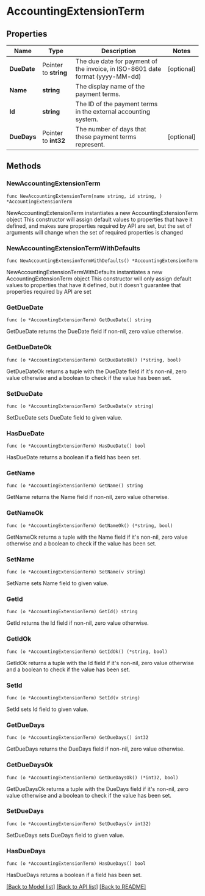 # AccountingExtensionTerm

## Properties

Name | Type | Description | Notes
------------ | ------------- | ------------- | -------------
**DueDate** | Pointer to **string** | The due date for payment of the invoice, in ISO-8601 date format (yyyy-MM-dd) | [optional] 
**Name** | **string** | The display name of the payment terms. | 
**Id** | **string** | The ID of the payment terms in the external accounting system. | 
**DueDays** | Pointer to **int32** | The number of days that these payment terms represent. | [optional] 

## Methods

### NewAccountingExtensionTerm

`func NewAccountingExtensionTerm(name string, id string, ) *AccountingExtensionTerm`

NewAccountingExtensionTerm instantiates a new AccountingExtensionTerm object
This constructor will assign default values to properties that have it defined,
and makes sure properties required by API are set, but the set of arguments
will change when the set of required properties is changed

### NewAccountingExtensionTermWithDefaults

`func NewAccountingExtensionTermWithDefaults() *AccountingExtensionTerm`

NewAccountingExtensionTermWithDefaults instantiates a new AccountingExtensionTerm object
This constructor will only assign default values to properties that have it defined,
but it doesn't guarantee that properties required by API are set

### GetDueDate

`func (o *AccountingExtensionTerm) GetDueDate() string`

GetDueDate returns the DueDate field if non-nil, zero value otherwise.

### GetDueDateOk

`func (o *AccountingExtensionTerm) GetDueDateOk() (*string, bool)`

GetDueDateOk returns a tuple with the DueDate field if it's non-nil, zero value otherwise
and a boolean to check if the value has been set.

### SetDueDate

`func (o *AccountingExtensionTerm) SetDueDate(v string)`

SetDueDate sets DueDate field to given value.

### HasDueDate

`func (o *AccountingExtensionTerm) HasDueDate() bool`

HasDueDate returns a boolean if a field has been set.

### GetName

`func (o *AccountingExtensionTerm) GetName() string`

GetName returns the Name field if non-nil, zero value otherwise.

### GetNameOk

`func (o *AccountingExtensionTerm) GetNameOk() (*string, bool)`

GetNameOk returns a tuple with the Name field if it's non-nil, zero value otherwise
and a boolean to check if the value has been set.

### SetName

`func (o *AccountingExtensionTerm) SetName(v string)`

SetName sets Name field to given value.


### GetId

`func (o *AccountingExtensionTerm) GetId() string`

GetId returns the Id field if non-nil, zero value otherwise.

### GetIdOk

`func (o *AccountingExtensionTerm) GetIdOk() (*string, bool)`

GetIdOk returns a tuple with the Id field if it's non-nil, zero value otherwise
and a boolean to check if the value has been set.

### SetId

`func (o *AccountingExtensionTerm) SetId(v string)`

SetId sets Id field to given value.


### GetDueDays

`func (o *AccountingExtensionTerm) GetDueDays() int32`

GetDueDays returns the DueDays field if non-nil, zero value otherwise.

### GetDueDaysOk

`func (o *AccountingExtensionTerm) GetDueDaysOk() (*int32, bool)`

GetDueDaysOk returns a tuple with the DueDays field if it's non-nil, zero value otherwise
and a boolean to check if the value has been set.

### SetDueDays

`func (o *AccountingExtensionTerm) SetDueDays(v int32)`

SetDueDays sets DueDays field to given value.

### HasDueDays

`func (o *AccountingExtensionTerm) HasDueDays() bool`

HasDueDays returns a boolean if a field has been set.


[[Back to Model list]](../README.md#documentation-for-models) [[Back to API list]](../README.md#documentation-for-api-endpoints) [[Back to README]](../README.md)


